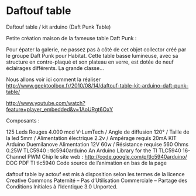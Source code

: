Daftouf table
============

Daftouf table / kit arduino (Daft Punk Table)

Petite création maison de la fameuse table Daft Punk :

Pour épater la galerie, ne passez pas à côté de cet objet collector créé par le groupe Daft Punk pour Habitat. Cette table basse lumineuse, avec sa structure en contre-plaqué et son plateau en verre, est dotée de neuf éclairages différents. La grande classe…


Nous allons voir ici comment la réaliser 
http://www.geektoolbox.fr/2010/08/14/daftouf-table-kit-arduino-daft-punk-table/

http://www.youtube.com/watch?feature=player_embedded&v=1AoURgt6OxY

Composants :

125 Leds Rouges 4.000 mcd V-LumTech / Angle de diffusion 120° / Taille de la led 5mm / Alimentation électrique 2.2v / Ampérage requis 20mA
KIT Arduino Duemilanove
Alimentation 12V 60w / Résistance requise 560 Ohms 0.25W
TLC5940 : tlc5940arduino An Arduino Library for the TI TLC5940 16-Channel PWM Chip
le site web : http://code.google.com/p/tlc5940arduino/ DOC PDF TI tlc5940
Code source de l’animation en bas de la page




daftouf table by actouf est mis à disposition selon les termes de la licence Creative Commons Paternité – Pas d’Utilisation Commerciale – Partage des Conditions Initiales à l’Identique 3.0 Unported.